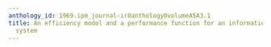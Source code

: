 ```yaml
---
anthology_id: 1969.ipm_journal-ir0anthology0volumeA5A3.1
title: An efficiency model and a performance function for an information retrieval
  system
---
```

